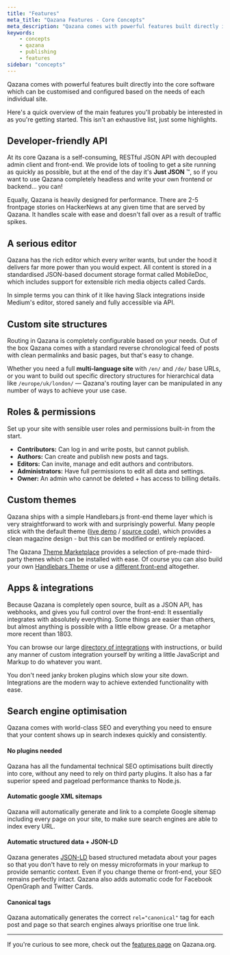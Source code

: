 ```yaml
---
title: "Features"
meta_title: "Qazana Features - Core Concepts"
meta_description: "Qazana comes with powerful features built directly into the core software which are customisable and extensible to suit your needs."
keywords:
    - concepts
    - qazana
    - publishing
    - features
sidebar: "concepts"
---
```


Qazana comes with powerful features built directly into the core software which can be customised and configured based on the needs of each individual site.

Here's a quick overview of the main features you'll probably be interested in as you're getting started. This isn't an exhaustive list, just some highlights.


## Developer-friendly API

At its core Qazana is a self-consuming, RESTful JSON API with decoupled admin client and front-end. We provide lots of tooling to get a site running as quickly as possible, but at the end of the day it's **Just JSON** ™️, so if you want to use Qazana completely headless and write your own frontend or backend... you can!

Equally, Qazana is heavily designed for performance. There are 2-5 frontpage stories on HackerNews at any given time that are served by Qazana. It handles scale with ease and doesn't fall over as a result of traffic spikes.


## A serious editor

Qazana has the rich editor which every writer wants, but under the hood it delivers far more power than you would expect. All content is stored in a standardised JSON-based document storage format called MobileDoc, which includes support for extensible rich media objects called Cards.

In simple terms you can think of it like having Slack integrations inside Medium's editor, stored sanely and fully accessible via API.


## Custom site structures

Routing in Qazana is completely configurable based on your needs. Out of the box Qazana comes with a standard reverse chronological feed of posts with clean permalinks and basic pages, but that's easy to change.

Whether you need a full **multi-language site** with `/en/` and `/de/` base URLs, or you want to build out specific directory structures for hierarchical data like `/europe/uk/london/` — Qazana's routing layer can be manipulated in any number of ways to achieve your use case.


## Roles & permissions

Set up your site with sensible user roles and permissions built-in from the start.

- **Contributors:** Can log in and write posts, but cannot publish.
- **Authors:** Can create and publish new posts and tags.
- **Editors:** Can invite, manage and edit authors and contributors.
- **Administrators:** Have full permissions to edit all data and settings.
- **Owner:** An admin who cannot be deleted + has access to billing details.


## Custom themes

Qazana ships with a simple Handlebars.js front-end theme layer which is very straightforward to work with and surprisingly powerful. Many people stick with the default theme ([live demo](https://demo.qazana.io) / [source code](https://github.com/tryghost/casper)), which provides a clean magazine design - but this can be modified or entirely replaced.

The Qazana [Theme Marketplace](https://marketplace.qazana.net) provides a selection of pre-made third-party themes which can be installed with ease. Of course you can also build your own [Handlebars Theme](/api/handlebars-themes/) or use a [different front-end](/api/) altogether.


## Apps & integrations

Because Qazana is completely open source, built as a JSON API, has webhooks, and gives you full control over the front-end: It essentially integrates with absolutely everything. Some things are easier than others, but almost anything is possible with a little elbow grease. Or a metaphor more recent than 1803.

You can browse our large [directory of integrations](/integrations/) with instructions, or build any manner of custom integration yourself by writing a little JavaScript and Markup to do whatever you want.

You don't need janky broken plugins which slow your site down. Integrations are the modern way to achieve extended functionality with ease.


## Search engine optimisation

Qazana comes with world-class SEO and everything you need to ensure that your content shows up in search indexes quickly and consistently.

#### No plugins needed

Qazana has all the fundamental technical SEO optimisations built directly into core, without any need to rely on third party plugins. It also has a far superior speed and pageload performance thanks to Node.js.

#### Automatic google XML sitemaps

Qazana will automatically generate and link to a complete Google sitemap including every page on your site, to make sure search engines are able to index every URL.

#### Automatic structured data + JSON-LD

Qazana generates [JSON-LD](https://developers.google.com/search/docs/guides/intro-structured-data) based structured metadata about your pages so that you don't have to rely on messy microformats in your markup to provide semantic context. Even if you change theme or front-end, your SEO remains perfectly intact. Qazana also adds automatic code for Facebook OpenGraph and Twitter Cards.

#### Canonical tags

Qazana automatically generates the correct `rel="canonical"` tag for each post and page so that search engines always prioritise one true link.

---

If you're curious to see more, check out the [features page](https://qazana.net/features/) on Qazana.org.
